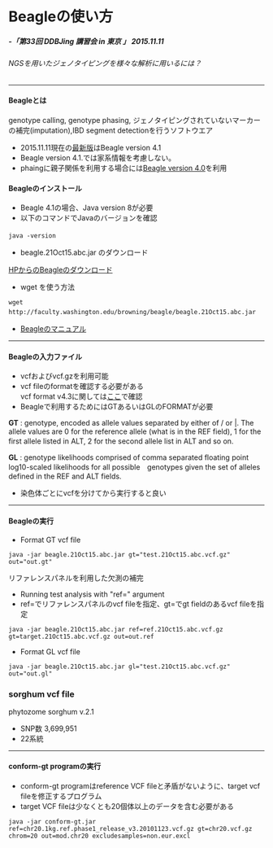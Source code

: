 # Beagleの使い方

##### -「第33回 DDBJing 講習会 in 東京 」 2015.11.11
###### NGSを用いたジェノタイピングを様々な解析に用いるには？
***
#### Beagleとは
genotype calling, genotype phasing, ジェノタイピングされていないマーカーの補完(imputation),IBD segment detectionを行うソフトウエア
- 2015.11.11現在の[最新版](http://faculty.washington.edu/browning/beagle/beagle.html)はBeagle version 4.1
- Beagle version 4.1.では家系情報を考慮しない。  
- phaingに親子関係を利用する場合には[Beagle version 4.0](https://faculty.washington.edu/browning/beagle/b4_0.html)を利用  

#### Beagleのインストール

- Beagle 4.1の場合、Java version 8が必要  
- 以下のコマンドでJavaのバージョンを確認　　

`java -version`　

- beagle.21Oct15.abc.jar のダウンロード  

[HPからのBeagleのダウンロード](https://faculty.washington.edu/browning/beagle/beagle.html#download)
- wget を使う方法  

`wget http://faculty.washington.edu/browning/beagle/beagle.21Oct15.abc.jar`　　

- [Beagleのマニュアル](https://faculty.washington.edu/browning/beagle/beagle_4.1_21Oct15.pdf)

***

#### Beagleの入力ファイル
- vcfおよびvcf.gzを利用可能
- vcf fileのformatを確認する必要がある  
vcf format v4.3に関しては[ここ](https://samtools.github.io/hts-specs/VCFv4.3.pdf)で確認
- Beagleで利用するためにはGTあるいはGLのFORMATが必要

__GT__ : genotype, encoded as allele values separated by either of / or |. The allele values are 0 for the reference
allele (what is in the REF field), 1 for the first allele listed in ALT, 2 for the second allele list in ALT and
so on.  　

__GL__ : genotype likelihoods comprised of comma separated floating point log10-scaled likelihoods for all possible　genotypes given the set of alleles defined in the REF and ALT fields.

- 染色体ごとにvcfを分けてから実行すると良い  

***

#### Beagleの実行


-  Format GT vcf file

`java -jar beagle.21Oct15.abc.jar gt="test.21Oct15.abc.vcf.gz" out="out.gt"`

リファレンスパネルを利用した欠測の補完
-  Running test analysis with \"ref=\" argument  
-  ref=でリファレンスパネルのvcf fileを指定、gt=でgt fieldのあるvcf fileを指定

`java -jar beagle.21Oct15.abc.jar ref=ref.21Oct15.abc.vcf.gz gt=target.21Oct15.abc.vcf.gz out=out.ref`  

- Format GL vcf file  

`java -jar beagle.21Oct15.abc.jar gl="test.21Oct15.abc.vcf.gz" out="out.gl"`

### sorghum vcf file
phytozome sorghum v.2.1
  - SNP数 3,699,951  
  - 22系統

***

####  conform-gt programの実行
- conform-gt programはreference VCF fileと矛盾がないように、target vcf fileを修正するプログラム
- target VCF fileは少なくとも20個体以上のデータを含む必要がある  

`java -jar conform-gt.jar ref=chr20.1kg.ref.phase1_release_v3.20101123.vcf.gz gt=chr20.vcf.gz chrom=20 out=mod.chr20 excludesamples=non.eur.excl`
